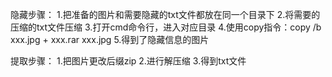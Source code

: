 隐藏步骤：
1.把准备的图片和需要隐藏的txt文件都放在同一个目录下
2.将需要的压缩的txt文件压缩
3.打开cmd命令行，进入对应目录
4.使用copy指令：copy /b xxx.jpg + xxx.rar xxx.jpg
5.得到了隐藏信息的图片

提取步骤：
1.把图片更改后缀zip
2.进行解压缩
3.得到txt文件